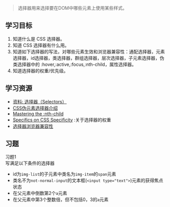 > 选择器用来选择要在DOM中哪些元素上使用某些样式。

## 学习目标
1. 知道什么是 CSS 选择器。
1. 知道 CSS 选择器有什么用。
1. 知道如下选择器的写法，对哪些元素生效和浏览器兼容性：通配选择器，元素选择器，id选择器，类选择器，群组选择器，层次选择器，子元素选择器，伪类选择器中的 :hover,:active,:focus,:nth-child，属性选择器。
1. 知道选择器的权重/优先级。

## 学习资源
* [资料: 选择器（Selectors）](https://developer.mozilla.org/zh-CN/docs/Web/Guide/CSS/Getting_started/Selectors)
* [CSS伪元素选择器介绍](http://www.jianshu.com/p/a52ed387e540)
* [Mastering the :nth-child](http://nthmaster.com/)
* [Specifics on CSS Specificity](http://css-tricks.com/specifics-on-css-specificity/) :关于选择器的权重
* [选择器浏览器兼容性](http://kimblim.dk/css-tests/selectors/)

## 习题
习题1  
写满足以下条件的选择器
* id为`img-list`的子元素中类名为`img-item`的`span`元素
* 类名不为`not-normal-input`的文本框(`<input type="text">`)元素的获得焦点状态
* 在父元素中倒数第2个`a`元素
* 在父元素中第3个整数倍，但不包括0，3的`a`元素
